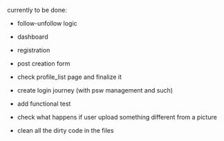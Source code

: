 

currently to be done:
- follow-unfollow logic
- dashboard
- registration
- post creation form



- check profile_list page and finalize it
- create login journey (with psw management and such)
- add functional test
- check what happens if user upload something different from a picture
- clean all the dirty code in the files





